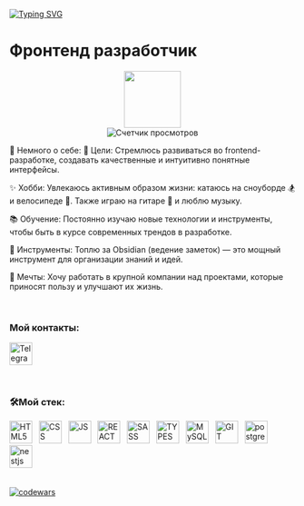 [![Typing SVG](https://readme-typing-svg.demolab.com?font=Fira+Code&size=18&duration=6000&pause=1000&color=2974F7&center=true&vCenter=true&width=435&lines=%D0%9F%D1%80%D0%B8%D0%B2%D0%B5%D1%82%2C+%D0%BC%D0%B5%D0%BD%D1%8F+%D0%B7%D0%BE%D0%B2%D1%83%D1%82+%D0%90%D0%BD%D1%82%D0%BE%D0%BD.+%D0%AF+%D1%84%D1%80%D0%BE%D0%BD%D1%82%D1%8D%D0%BD%D0%B4)](https://git.io/typing-svg)

# Фронтенд разработчик

<div id="header" align="center">
  <img class="plastic" src="https://media4.giphy.com/media/v1.Y2lkPTc5MGI3NjExNjdnenNjN3IwZ3puMHJ5dnNwZGpoZ2ZrY2EwdWtvc2p2Y2ZjaTljaSZlcD12MV9pbnRlcm5hbF9naWZfYnlfaWQmY3Q9Zw/SvFocn0wNMx0iv2rYz/giphy.gif" width="100"/>
</div>
<div align="center">
  <img src="https://komarev.com/ghpvc/?username=AtimoO&style=flat-square&color=blue" alt="Счетчик просмотров"/>
</div>

📖 Немного о себе:
🎯 Цели:
Стремлюсь развиваться во frontend-разработке, создавать качественные и интуитивно понятные интерфейсы.

✨ Хобби:
Увлекаюсь активным образом жизни: катаюсь на сноуборде 🏂 и велосипеде 🚴. Также играю на гитаре 🎸 и люблю музыку.

📚 Обучение:
Постоянно изучаю новые технологии и инструменты, чтобы быть в курсе современных трендов в разработке.

🔮 Инструменты:
Топлю за Obsidian (ведение заметок) — это мощный инструмент для организации знаний и идей.

🚀 Мечты:
Хочу работать в крупной компании над проектами, которые приносят пользу и улучшают их жизнь.

&nbsp;

### Мой контакты:

<a href="https://t.me/at1mo">
	<img src="https://cdn-icons-png.flaticon.com/512/5968/5968804.png" width="40" height="40" alt="Telegram">
</a>

&nbsp;

### 🛠Мой стек:

<div>
	<img src="https://img.icons8.com/color/344/html-5--v1.png" width="40" height="40" alt="HTML5">
	&nbsp;
	<img src="https://img.icons8.com/color/344/css3.png" width="40" height="40" alt="CSS">
	&nbsp;
	<img src="https://cdn-icons-png.flaticon.com/512/5968/5968292.png" width="40" height="40" alt="JS">
	&nbsp;
	<img src="https://cdn-icons-png.flaticon.com/512/1126/1126012.png" width="40" height="40" alt="REACT">
	&nbsp;
	<img src="https://cdn-icons-png.flaticon.com/512/5968/5968358.png" width="40" height="40" alt="SASS">
	&nbsp;
	<img src="https://cdn-icons-png.flaticon.com/512/5968/5968381.png" width="40" height="40" alt="TYPESCRIPT">
	&nbsp;
	<img src="[https://img.icons8.com/color/344/mysql-logo.png](https://github.com/ag-grid/ag-grid/raw/latest/documentation/ag-grid-docs/public/images/ag-logos/svg-logos/AG-Grid-Logo_Light-Theme.svg?raw=true)" width="40" height="40" alt="MySQL">
	&nbsp;
	<img src="https://img.icons8.com/color/344/git.png" width="40" height="40" alt="GIT">
	&nbsp;
	<img src="https://img.icons8.com/color/256/postgreesql.png" width="40" height="40" alt="postgreesql">
	&nbsp;
	<img src="https://img.icons8.com/color/256/nestjs.png" width="40" height="40" alt="nestjs">
	&nbsp;
</div>
	&nbsp;
  
[![codewars](https://www.codewars.com/users/AtimoO/badges/small)](https://www.codewars.com/users/AtimoO/badges) 
